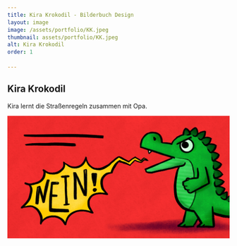 ```yaml
---
title: Kira Krokodil - Bilderbuch Design
layout: image
image: /assets/portfolio/KK.jpeg
thumbnail: assets/portfolio/KK.jpeg
alt: Kira Krokodil
order: 1

---
```



## Kira Krokodil

Kira lernt die Straßenregeln zusammen mit Opa.

![KiraK](../assets/portfolio/KKN.jpeg)

